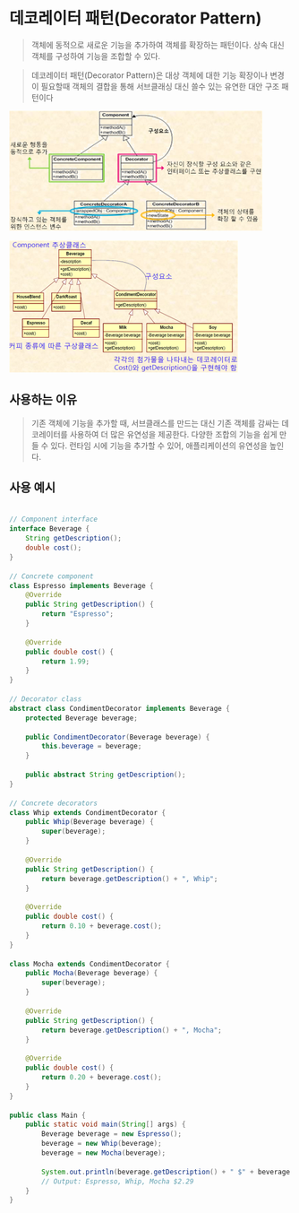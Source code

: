 # 데코레이터 패턴(Decorator Pattern)

> 객체에 동적으로 새로운 기능을 추가하여 객체를 확장하는 패턴이다. 상속 대신 객체를 구성하여 기능을 조합할 수 있다.

> 데코레이터 패턴(Decorator Pattern)은 대상 객체에 대한 기능 확장이나 변경이 필요할때 객체의 결합을 통해 서브클래싱 대신 쓸수 있는 유연한 대안 구조 패턴이다

![decorater1](images/decorater1.png)

![decorater2](images/decorater2.webp)

## 사용하는 이유

> 기존 객체에 기능을 추가할 때, 서브클래스를 만드는 대신 기존 객체를 감싸는 데코레이터를 사용하여 더 많은 유연성을 제공한다.
다양한 조합의 기능을 쉽게 만들 수 있다.
런타임 시에 기능을 추가할 수 있어, 애플리케이션의 유연성을 높인다.

## 사용 예시


``` java

// Component interface
interface Beverage {
    String getDescription();
    double cost();
}

// Concrete component
class Espresso implements Beverage {
    @Override
    public String getDescription() {
        return "Espresso";
    }

    @Override
    public double cost() {
        return 1.99;
    }
}

// Decorator class
abstract class CondimentDecorator implements Beverage {
    protected Beverage beverage;

    public CondimentDecorator(Beverage beverage) {
        this.beverage = beverage;
    }

    public abstract String getDescription();
}

// Concrete decorators
class Whip extends CondimentDecorator {
    public Whip(Beverage beverage) {
        super(beverage);
    }

    @Override
    public String getDescription() {
        return beverage.getDescription() + ", Whip";
    }

    @Override
    public double cost() {
        return 0.10 + beverage.cost();
    }
}

class Mocha extends CondimentDecorator {
    public Mocha(Beverage beverage) {
        super(beverage);
    }

    @Override
    public String getDescription() {
        return beverage.getDescription() + ", Mocha";
    }

    @Override
    public double cost() {
        return 0.20 + beverage.cost();
    }
}

public class Main {
    public static void main(String[] args) {
        Beverage beverage = new Espresso();
        beverage = new Whip(beverage);
        beverage = new Mocha(beverage);

        System.out.println(beverage.getDescription() + " $" + beverage.cost());
        // Output: Espresso, Whip, Mocha $2.29
    }
}

```